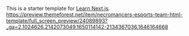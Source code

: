This is a starter template for [Learn Next.js](https://nextjs.org/learn).
https://preview.themeforest.net/item/necromancers-esports-team-html-template/full_screen_preview/24089893?_ga=2.1024626.2142073049.1650114142-2134367036.1646164668